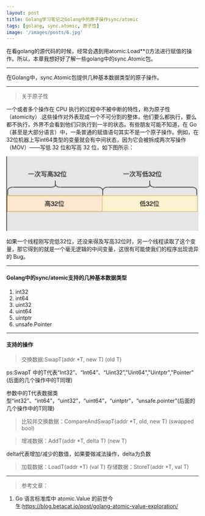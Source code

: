 ```yaml
---
layout: post
title: Golang学习笔记之Golang中的原子操作sync/atomic
tags: [golang, sync.atomic, 原子性]
image: '/images/posts/6.jpg'
---
```

在看golang的源代码的时候，经常会遇到用atomic.Load**()方法进行赋值的操作。所以，本章我想好好了解一些golang中的sync.Atomic包。

---

在Golang中，sync.Atomic包提供几种基本数据类型的原子操作。

---
> 关于原子性

一个或者多个操作在 CPU 执行的过程中不被中断的特性，称为原子性（atomicity）.这些操作对外表现成一个不可分割的整体，他们要么都执行，要么都不执行，外界不会看到他们只执行到一半的状态。有些朋友可能不知道，在 Go（甚至是大部分语言）中，一条普通的赋值语句其实不是一个原子操作。例如，在32位机器上写int64类型的变量就会有中间状态，因为它会被拆成两次写操作（MOV）——写低 32 位和写高 32 位，如下图所示：

![about](/images/posts/golang-sync-atomic-1.png)

如果一个线程刚写完低32位，还没来得及写高32位时，另一个线程读取了这个变量，那它得到的就是一个毫无逻辑的中间变量，这很有可能使我们的程序出现诡异的 Bug。

---
#### Golang中的sync/atomic支持的几种基本数据类型
1. int32
2. int64
3. uint32
4. uint64
5. uintptr
6. unsafe.Pointer

---

#### 支持的操作
> 交换数据:SwapT(addr *T, new T) (old T)

ps:SwapT 中的T代表“Int32”、“Int64”、“Uint32”,"Uint64","Uintptr","Pointer"(后面的几个操作中的T同理)

参数中的T代表数据类型“int32”、“int64”，“uint32”，“uint64”，“uintptr”，“unsafe.pointer”(后面的几个操作中的T同理)

> 比较并交换数据：CompareAndSwapT(addr *T, old, new T) (swapped bool)

> 增减数据：AddT(addr *T, delta T) (new T)

delta代表增加/减少的数值，如果要做减法操作，delta为负数

> 加载数据：LoadT(addr *T) (val T)
> 存储数据：StoreT(addr *T, val T)

---
> 参考文章：

1. Go 语言标准库中 atomic.Value 的前世今生:https://blog.betacat.io/post/golang-atomic-value-exploration/

